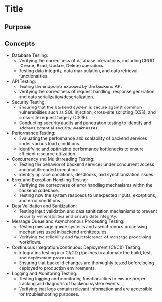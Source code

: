 # Title

## Purpose

## Concepts

* Database Testing:
  * Verifying the correctness of database interactions, including CRUD (Create, Read, Update, Delete) operations.
  * Testing data integrity, data manipulation, and data retrieval functionalities.
* API Testing:
  * Testing the endpoints exposed by the backend API.
  * Verifying the correctness of request handling, response generation, and data serialization/deserialization.
* Security Testing:
  * Ensuring that the backend system is secure against common vulnerabilities such as SQL injection, cross-site scripting (XSS), and cross-site request forgery (CSRF).
  * Conducting security audits and penetration testing to identify and address potential security weaknesses.
* Performance Testing:
  * Evaluating the performance and scalability of backend services under various load conditions.
  * Identifying and optimizing performance bottlenecks to ensure efficient resource utilization.
* Concurrency and Multithreading Testing:
  * Testing the behavior of backend services under concurrent access and multithreaded execution.
  * Identifying race conditions, deadlocks, and synchronization issues.
* Error and Exception Handling Testing:
  * Verifying the correctness of error handling mechanisms within the backend codebase.
  * Testing how the system responds to unexpected inputs, exceptions, and error conditions.
* Data Validation and Sanitization:
  * Testing input validation and data sanitization mechanisms to prevent security vulnerabilities and ensure data integrity.
* Message Queue and Asynchronous Processing Testing:
  * Testing message queue systems and asynchronous processing mechanisms used in backend architectures.
  * Verifying the reliability and fault tolerance of message processing workflows.
* Continuous Integration/Continuous Deployment (CI/CD) Testing:
  * Integrating testing into CI/CD pipelines to automate the build, test, and deployment processes.
  * Ensuring that backend changes are thoroughly tested before being deployed to production environments.
* Logging and Monitoring Testing:
  * Testing logging and monitoring functionalities to ensure proper tracking and diagnosis of backend system events.
  * Verifying that logs contain relevant information and are accessible for troubleshooting purposes.
